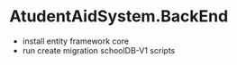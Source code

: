 # AtudentAidSystem.BackEnd

- install entity framework core
- run create migration schoolDB-V1 scripts
